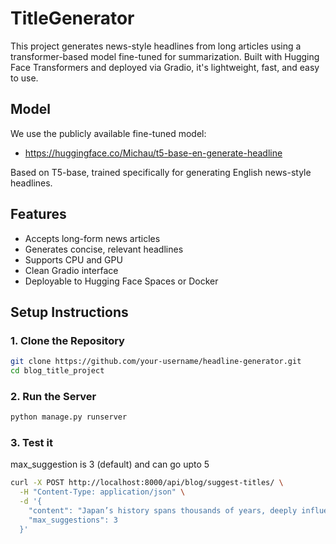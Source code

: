 # TitleGenerator
This project generates news-style headlines from long articles using a transformer-based model fine-tuned for summarization. Built with Hugging Face Transformers and deployed via Gradio, it's lightweight, fast, and easy to use.


## Model

We use the publicly available fine-tuned model:

- https://huggingface.co/Michau/t5-base-en-generate-headline

Based on T5-base, trained specifically for generating English news-style headlines.

## Features

- Accepts long-form news articles
- Generates concise, relevant headlines
- Supports CPU and GPU
- Clean Gradio interface
- Deployable to Hugging Face Spaces or Docker

## Setup Instructions

### 1. Clone the Repository

```bash
git clone https://github.com/your-username/headline-generator.git
cd blog_title_project
```

### 2. Run the Server

```bash
python manage.py runserver
```

### 3. Test it
max_suggestion is 3 (default) and can go upto 5
```bash
curl -X POST http://localhost:8000/api/blog/suggest-titles/ \
  -H "Content-Type: application/json" \
  -d '{
    "content": "Japan’s history spans thousands of years, deeply influencing its cultural heritage and shaping Japanese societies. One of the most iconic aspects of Japan’s culture and tradition is the traditional tea ceremony, or chanoyu. This practice reflects Japanese principles such as harmony, respect, purity, and tranquility. The ritualistic preparation and consumption of matcha, a powdered green tea, transcend mere tea drinking; they encompass an appreciation for the aesthetics and mindfulness embedded in every step of the process",
    "max_suggestions": 3
  }'
```


